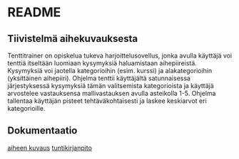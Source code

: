 # README
## Tiivistelmä aihekuvauksesta
Tenttitrainer on opiskelua tukeva harjoittelusovellus, jonka avulla käyttäjä voi tenttiä itseltään luomiaan kysymyksiä haluamistaan aihepiireistä. Kysymyksiä voi jaotella kategorioihin (esim. kurssi) ja alakategorioihin (yksittäinen aihepiiri). Ohjelma tenttii käyttäjältä satunnaisessa järjestyksessä kysymyksiä tämän valitsemista kategorioista ja käyttäjä arvostelee vastauksensa mallivastauksen avulla asteikolla 1-5. Ohjelma tallentaa käyttäjän pisteet tehtäväkohtaisesti ja laskee keskiarvot eri kategorioille.
## Dokumentaatio
[aiheen kuvaus](dokumentaatio/aiheenKuvausJaRakenne.md)
[tuntikirjanpito](dokumentaatio/tuntikirjanpito.md)
